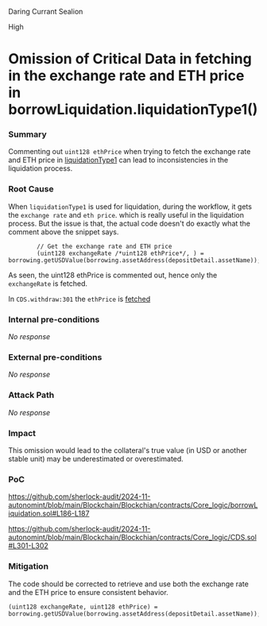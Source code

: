 Daring Currant Sealion

High

# Omission of Critical Data in fetching in the exchange rate and ETH price in borrowLiquidation.liquidationType1()

### Summary

Commenting out `uint128 ethPrice` when trying to fetch the exchange rate and ETH price in [liquidationType1](https://github.com/sherlock-audit/2024-11-autonomint/blob/main/Blockchain/Blockchian/contracts/Core_logic/borrowLiquidation.sol#L187) can lead to inconsistencies in the liquidation process.

### Root Cause

When `liquidationType1` is used for liquidation, during the workflow, it gets the `exchange rate` and `eth price`. which is really useful in the liquidation process. But the issue is that, the actual code doesn't do exactly what the comment above the snippet says.
```solidity
        // Get the exchange rate and ETH price
        (uint128 exchangeRate /*uint128 ethPrice*/, ) = borrowing.getUSDValue(borrowing.assetAddress(depositDetail.assetName));
```
As seen, the uint128 ethPrice is commented out, hence only the `exchangeRate` is fetched.

In `CDS.withdraw:301` the `ethPrice` is [fetched](https://github.com/sherlock-audit/2024-11-autonomint/blob/main/Blockchain/Blockchian/contracts/Core_logic/CDS.sol#L301-L302)

### Internal pre-conditions

_No response_

### External pre-conditions

_No response_

### Attack Path

_No response_

### Impact

This omission would lead to the collateral's true value (in USD or another stable unit) may be underestimated or overestimated.

### PoC

https://github.com/sherlock-audit/2024-11-autonomint/blob/main/Blockchain/Blockchian/contracts/Core_logic/borrowLiquidation.sol#L186-L187

https://github.com/sherlock-audit/2024-11-autonomint/blob/main/Blockchain/Blockchian/contracts/Core_logic/CDS.sol#L301-L302

### Mitigation

The code should be corrected to retrieve and use both the exchange rate and the ETH price to ensure consistent behavior.
```solidity
(uint128 exchangeRate, uint128 ethPrice) = borrowing.getUSDValue(borrowing.assetAddress(depositDetail.assetName));
```